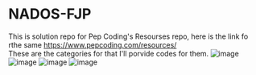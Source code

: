 # NADOS-FJP
This is solution repo for Pep Coding's Resourses repo, here is the link fo rthe same https://www.pepcoding.com/resources/ <br>
These are the categories for that I'll porvide codes for them.
![image](https://user-images.githubusercontent.com/29462263/132176353-0d5bb223-bd32-419b-ac2b-7175c48c9fe4.png)
![image](https://user-images.githubusercontent.com/29462263/132176410-5529eeed-d3c0-4cc6-ac4d-2a64c049bff8.png)
![image](https://user-images.githubusercontent.com/29462263/132176449-8da24991-b73f-48b9-b028-f725722d9da8.png)
![image](https://user-images.githubusercontent.com/29462263/132176496-f885f82f-dd49-4735-9f67-c57bf60d1c26.png)
